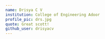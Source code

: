 ```yaml
---
name: Drisya C V
institution: College of Engineering Adoor
profile_pic: drs.jpg
quote: Great scott!
github_user: drisyacv
---
```

